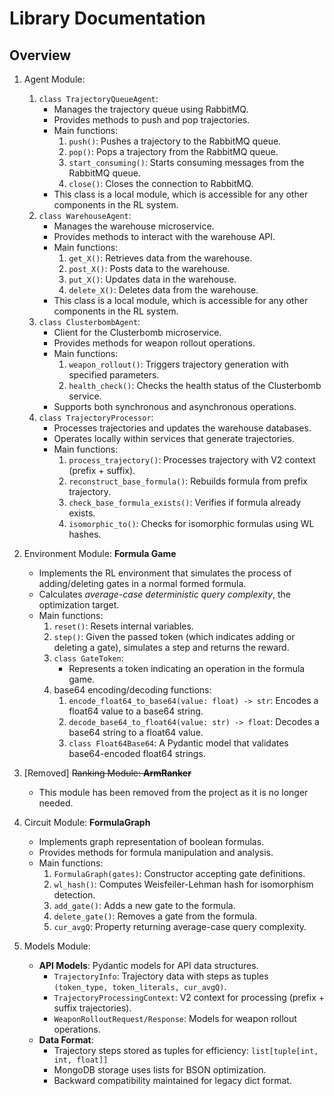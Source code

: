# Library Documentation

## Overview

1. Agent Module:
    1. `class TrajectoryQueueAgent`:
        - Manages the trajectory queue using RabbitMQ.
        - Provides methods to push and pop trajectories.
        - Main functions:
            1. `push()`: Pushes a trajectory to the RabbitMQ queue.
            2. `pop()`: Pops a trajectory from the RabbitMQ queue.
            3. `start_consuming()`: Starts consuming messages from the RabbitMQ queue.
            4. `close()`: Closes the connection to RabbitMQ.
        - This class is a local module, which is accessible for any other components in the RL system.
    2. `class WarehouseAgent`:
        - Manages the warehouse microservice.
        - Provides methods to interact with the warehouse API.
        - Main functions:
            1. `get_X()`: Retrieves data from the warehouse.
            2. `post_X()`: Posts data to the warehouse.
            3. `put_X()`: Updates data in the warehouse.
            4. `delete_X()`: Deletes data from the warehouse.
        - This class is a local module, which is accessible for any other components in the RL system.
    3. `class ClusterbombAgent`:
        - Client for the Clusterbomb microservice.
        - Provides methods for weapon rollout operations.
        - Main functions:
            1. `weapon_rollout()`: Triggers trajectory generation with specified parameters.
            2. `health_check()`: Checks the health status of the Clusterbomb service.
        - Supports both synchronous and asynchronous operations.
    4. `class TrajectoryProcessor`:
        - Processes trajectories and updates the warehouse databases.
        - Operates locally within services that generate trajectories.
        - Main functions:
            1. `process_trajectory()`: Processes trajectory with V2 context (prefix + suffix).
            2. `reconstruct_base_formula()`: Rebuilds formula from prefix trajectory.
            3. `check_base_formula_exists()`: Verifies if formula already exists.
            4. `isomorphic_to()`: Checks for isomorphic formulas using WL hashes. 

2. Environment Module: **Formula Game**
    - Implements the RL environment that simulates the process of adding/deleting gates in a normal formed formula. 
    - Calculates *average-case deterministic query complexity*, the optimization target.
    - Main functions:
        1. `reset()`: Resets internal variables. 
        2. `step()`: Given the passed token (which indicates adding or deleting a gate), simulates a step and returns the reward. 
        3. `class GateToken`: 
            - Represents a token indicating an operation in the formula game.
        4. base64 encoding/decoding functions:
            1. `encode_float64_to_base64(value: float) -> str`: Encodes a float64 value to a base64 string.
            2. `decode_base64_to_float64(value: str) -> float`: Decodes a base64 string to a float64 value.
            3. `class Float64Base64`: A Pydantic model that validates base64-encoded float64 strings.

3. [Removed] ~~Ranking Module: **ArmRanker**~~
    - This module has been removed from the project as it is no longer needed.

4. Circuit Module: **FormulaGraph**
    - Implements graph representation of boolean formulas.
    - Provides methods for formula manipulation and analysis.
    - Main functions:
        1. `FormulaGraph(gates)`: Constructor accepting gate definitions.
        2. `wl_hash()`: Computes Weisfeiler-Lehman hash for isomorphism detection.
        3. `add_gate()`: Adds a new gate to the formula.
        4. `delete_gate()`: Removes a gate from the formula.
        5. `cur_avgQ`: Property returning average-case query complexity.

5. Models Module:
    - **API Models**: Pydantic models for API data structures.
        - `TrajectoryInfo`: Trajectory data with steps as tuples `(token_type, token_literals, cur_avgQ)`.
        - `TrajectoryProcessingContext`: V2 context for processing (prefix + suffix trajectories).
        - `WeaponRolloutRequest/Response`: Models for weapon rollout operations.
    - **Data Format**:
        - Trajectory steps stored as tuples for efficiency: `list[tuple[int, int, float]]`
        - MongoDB storage uses lists for BSON optimization.
        - Backward compatibility maintained for legacy dict format.